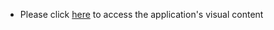 - Please click [here](https://drive.google.com/drive/folders/1qID0FbK9beY4Y8Uz5S4E4k40QrxXakZX?usp=drive_link) to access the application's visual content
